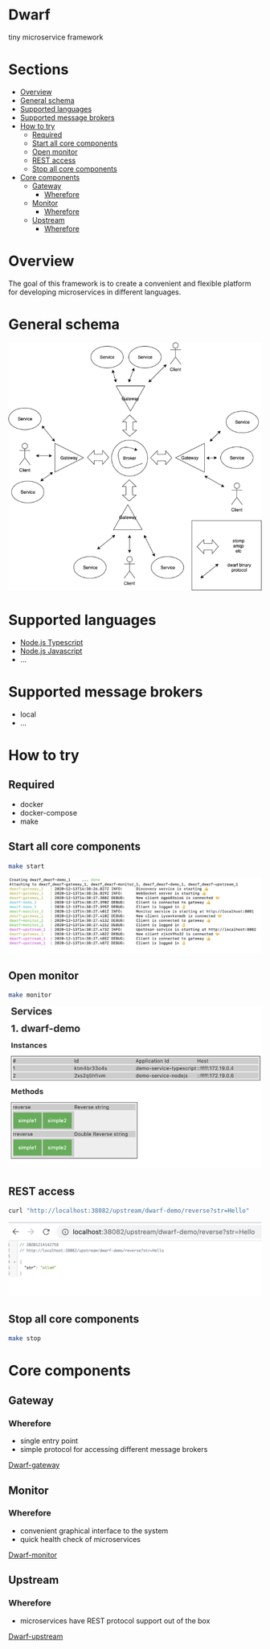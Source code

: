 Dwarf
========
tiny microservice framework

# Sections

* [Overview](#overview)
* [General schema](#general-schema)
* [Supported languages](#supported-languages)
* [Supported message brokers](#supported-message-brokers)
* [How to try](#how-to-try)
  * [Required](#required)
  * [Start all core components](#start-all-core-components)
  * [Open monitor](#open-monitor)
  * [REST access](#rest-access)
  * [Stop all core components](#stop-all-core-components)
* [Core components](#core-components)
  * [Gateway](#gateway)
    * [Wherefore](#wherefore)
  * [Monitor](#monitor)
    * [Wherefore](#wherefore-1)
  * [Upstream](#upstream)
    * [Wherefore](#wherefore-2)

# Overview

The goal of this framework is to create a convenient and flexible platform for developing microservices in different languages.

# General schema

![Dwarf](/_resource/dwarf.png)

# Supported languages

  - [Node.js Typescript](dwarf-demo-typescript/readme.md)
  - [Node.js Javascript](dwarf-demo-nodejs/readme.md)
  - ...

# Supported message brokers

  - local
  - ...

# How to try

## Required

 - docker
 - docker-compose
 - make

## Start all core components

```sh
make start
```
  
![Dwarf start](/_resource/dwarf-start.png)

## Open monitor

```sh
make monitor
```

![Dwarf monitor](/_resource/dwarf-monitor.png)

## REST access

```sh
curl "http://localhost:38082/upstream/dwarf-demo/reverse?str=Hello"
```

![Dwarf upstream](/_resource/dwarf-upstream.png)

## Stop all core components

```sh
make stop
```

# Core components

## Gateway

### Wherefore

  * single entry point
  * simple protocol for accessing different message brokers

[Dwarf-gateway](dwarf-gateway/readme.md)

## Monitor

### Wherefore

  * сonvenient graphical interface to the system
  * quick health check of microservices

[Dwarf-monitor](dwarf-monitor/readme.md)

## Upstream

### Wherefore

  * microservices have REST protocol support out of the box

[Dwarf-upstream](dwarf-upstream/readme.md)